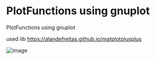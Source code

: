 # PlotFunctions using gnuplot
PlotFunctions using gnuplot

used lib https://alandefreitas.github.io/matplotplusplus

![image](https://user-images.githubusercontent.com/45273562/214468823-0b61db93-3352-46fb-b380-efb666c1fb14.png)
